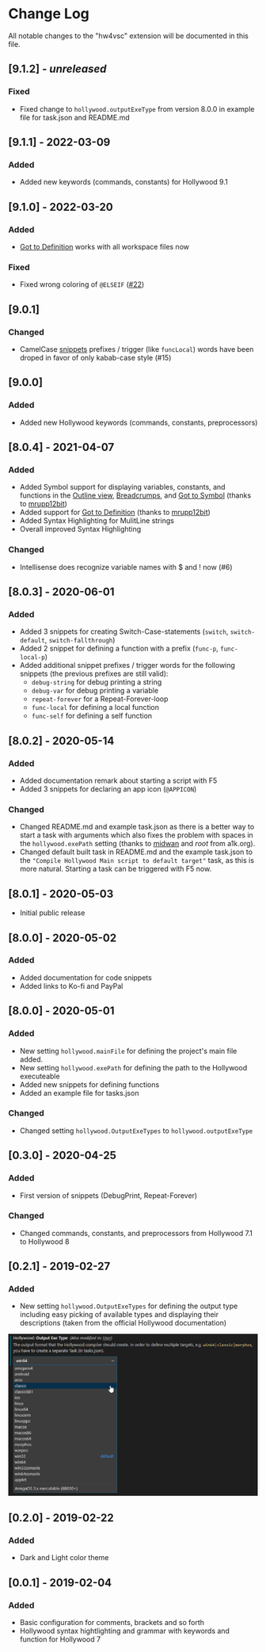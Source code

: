 # Change Log

All notable changes to the "hw4vsc" extension will be documented in this file.

## [9.1.2] - *unreleased*

### Fixed

- Fixed change to `hollywood.outputExeType` from version 8.0.0 in example file for task.json and README.md

## [9.1.1] - 2022-03-09

### Added

- Added new keywords (commands, constants) for Hollywood 9.1

## [9.1.0] - 2022-03-20

### Added

- [Got to Definition](https://code.visualstudio.com/Docs/editor/editingevolved#_go-to-definition) works with all workspace files now

### Fixed

- Fixed wrong coloring of `@ELSEIF` ([#22](https://github.com/JohnArcher/vscode-hollywood-mal/issues/22))

## [9.0.1]

### Changed

- CamelCase [snippets](snippets.md) prefixes / trigger (like `funcLocal`) words have been droped in favor of only kabab-case style (#15)

## [9.0.0]

### Added

- Added new Hollywood keywords (commands, constants, preprocessors)

## [8.0.4] - 2021-04-07

### Added

- Added Symbol support for displaying variables, constants, and functions in the [Outline view](https://code.visualstudio.com/docs/getstarted/userinterface#_outline-view), [Breadcrumps](https://code.visualstudio.com/Docs/editor/editingevolved#_breadcrumbs), and [Got to Symbol](https://code.visualstudio.com/Docs/editor/editingevolved#_go-to-symbol) (thanks to [mrupp12bit](https://github.com/mrupp12bit))
- Added support for [Got to Definition](https://code.visualstudio.com/Docs/editor/editingevolved#_go-to-definition) (thanks to [mrupp12bit](https://github.com/mrupp12bit))
- Added Syntax Highlighting for MulitLine strings
- Overall improved Syntax Highlighting

### Changed

- Intellisense does recognize variable names with $ and ! now (#6)

## [8.0.3] - 2020-06-01

### Added

- Added 3 snippets for creating Switch-Case-statements (`switch`, `switch-default`, `switch-fallthrough`)
- Added 2 snippet for defining a function with a prefix (`func-p`, `func-local-p`)
- Added additional snippet prefixes / trigger words for the following snippets (the previous prefixes are still valid):
  - `debug-string` for debug printing a string
  - `debug-var` for debug printing a variable
  - `repeat-forever` for a Repeat-Forever-loop
  - `func-local` for defining a local function
  - `func-self` for defining a self function

## [8.0.2] - 2020-05-14

### Added

- Added documentation remark about starting a script with F5
- Added 3 snippets for declaring an app icon (`@APPICON`)

### Changed

- Changed README.md and example task.json as there is a better way to start a task with arguments which also fixes the problem with spaces in the `hollywood.exePath` setting (thanks to [midwan](https://github.com/midwan) and *root* from a1k.org).
- Changed default built task in README.md and the example task.json to the `"Compile Hollywood Main script to default target"` task, as this is more natural. Starting a task can be triggered with F5 now.

## [8.0.1] - 2020-05-03

- Initial public release

## [8.0.0] - 2020-05-02

### Added

- Added documentation for code snippets
- Added links to Ko-fi and PayPal

## [8.0.0] - 2020-05-01

### Added

- New setting `hollywood.mainFile` for defining the project's main file added.
- New setting `hollywood.exePath` for defining the path to the Hollywood executeable
- Added new snippets for defining functions
- Added an example file for tasks.json

### Changed

- Changed setting `hollywood.OutputExeTypes` to `hollywood.outputExeType`

## [0.3.0] - 2020-04-25

### Added

- First version of snippets (DebugPrint, Repeat-Forever)

### Changed

- Changed commands, constants, and preprocessors from Hollywood 7.1 to Hollywood 8

## [0.2.1] - 2019-02-27

### Added

- New setting `hollywood.OutputExeTypes` for defining the output type including easy picking of available types and displaying their descriptions (taken from the official Hollywood documentation)

![Configuration of hollywood.OutputExeTypes](https://raw.githubusercontent.com/JohnArcher/vscode-hollywood-mal/dev/media/configuration_outputexetype.png)

## [0.2.0] - 2019-02-22

### Added

- Dark and Light color theme

## [0.0.1] - 2019-02-04

### Added

- Basic configuration for comments, brackets and so forth
- Hollywood syntax hightlighting and grammar with keywords and function for Hollywood 7
